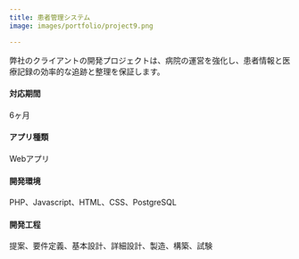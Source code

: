 ```yaml
---
title: 患者管理システム
image: images/portfolio/project9.png

---
```

弊社のクライアントの開発プロジェクトは、病院の運営を強化し、患者情報と医療記録の効率的な追跡と整理を保証します。

#### 対応期間
6ヶ月

#### アプリ種類
Webアプリ

#### 開発環境
PHP、Javascript、HTML、CSS、PostgreSQL

#### 開発工程
提案、要件定義、基本設計、詳細設計、製造、構築、試験